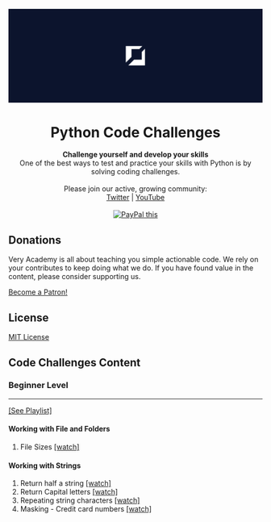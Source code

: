 ![veryacademy](/logo.png)

<div align="center">
  <h1>Python Code Challenges</h1>
</div>

<div align="center">
  <strong>
  Challenge yourself and develop your skills
  </strong>
</div>

<div align="center">
  One of the best ways to test and practice your skills with Python is by solving coding challenges.
</div>

<br>

<div align="center">
  Please join our active, growing community: <br>
  <a href="https://twitter.com/VeryAcademy">Twitter</a>
  <span> | </span>
  <a href="https://www.youtube.com/veryacademy">YouTube</a>
</div>

<br>

<div align="center">
<a href="https://www.paypal.com/donate?hosted_button_id=W55GVT4UPXPYE" 
target="_blank">
<img src="https://www.paypalobjects.com/en_GB/i/btn/btn_donate_SM.gif" alt="PayPal this" 
title="PayPal – The safer, easier way to pay online!" border="0" />
</a>
</div>

## Donations
Very Academy is all about teaching you simple actionable code. We rely on your contributes to keep doing what we do. If you have found value in the content, please consider supporting us.

<a href="https://www.patreon.com/bePatron?u=69834971" data-patreon-widget-type="become-patron-button">Become a Patron!</a>

## License
[MIT License](LICENSE)

## Code Challenges Content

### Beginner Level
---

<a href="https://youtube.com/playlist?list=PLOLrQ9Pn6cayQKCYhGH4FLTgIWTUI9yx7">[See Playlist]</a>

#### Working with File and Folders
1. File Sizes <a href="https://youtu.be/2Vo4MQOlauE">[watch]</a>
#### Working with Strings
1. Return half a string <a href="https://youtu.be/esHMjvP2-hs">[watch]</a>
2. Return Capital letters <a href="https://youtu.be/ZnrjWPjF6Xs">[watch]</a>
3. Repeating string characters <a href="https://youtu.be/pzFixzQq-To">[watch]</a>
4. Masking - Credit card numbers <a href="https://youtu.be/H2uYYigqCnE">[watch]</a>

